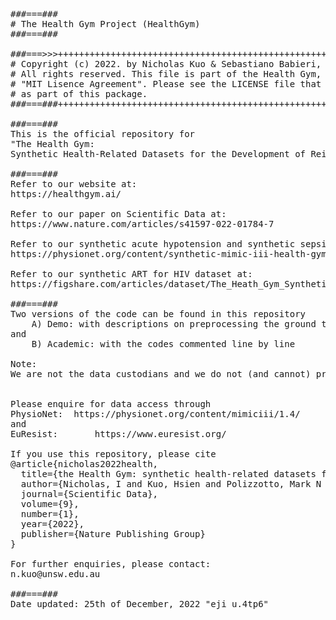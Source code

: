 <pre>
###===### 
# The Health Gym Project (HealthGym)
###===###

###===>>>++++++++++++++++++++++++++++++++++++++++++++++++++++++++++++++++++++++++++++++
# Copyright (c) 2022. by Nicholas Kuo & Sebastiano Babieri, UNSW.                     +
# All rights reserved. This file is part of the Health Gym, and is released under the +
# "MIT Lisence Agreement". Please see the LICENSE file that should have been included +
# as part of this package.                                                            +
###===###++++++++++++++++++++++++++++++++++++++++++++++++++++++++++++++++++++++++++++++

###===###
This is the official repository for 
"The Health Gym:
Synthetic Health-Related Datasets for the Development of Reinforcement Learning Algorithms"

###===###
Refer to our website at:
https://healthgym.ai/

Refer to our paper on Scientific Data at:
https://www.nature.com/articles/s41597-022-01784-7

Refer to our synthetic acute hypotension and synthetic sepsis datasets at:
https://physionet.org/content/synthetic-mimic-iii-health-gym/1.0.0/

Refer to our synthetic ART for HIV dataset at:
https://figshare.com/articles/dataset/The_Heath_Gym_Synthetic_HIV_Dataset/19838470

###===###
Two versions of the code can be found in this repository
 	A) Demo: with descriptions on preprocessing the ground truth dataset
and
 	B) Academic: with the codes commented line by line

Note:
We are not the data custodians and we do not (and cannot) provide you the ground truth datasets for acute hypotension, sepsis, and ART for HIV.


Please enquire for data access through
PhysioNet: 	https://physionet.org/content/mimiciii/1.4/
and
EuResist:   	https://www.euresist.org/

If you use this repository, please cite
@article{nicholas2022health,
  title={the Health Gym: synthetic health-related datasets for the development of reinforcement learning algorithms},
  author={Nicholas, I and Kuo, Hsien and Polizzotto, Mark N and Finfer, Simon and Garcia, Federico and S{\"o}nnerborg, Anders and Zazzi, Maurizio and B{\"o}hm, Michael and Kaiser, Rolf and Jorm, Louisa and others},
  journal={Scientific Data},
  volume={9},
  number={1},
  year={2022},
  publisher={Nature Publishing Group}
}

For further enquiries, please contact:
n.kuo@unsw.edu.au
        
###===###
Date updated: 25th of December, 2022 "eji u.4tp6"
